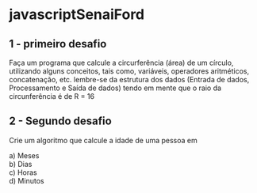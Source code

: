 # javascriptSenaiFord

## 1 - primeiro desafio 
Faça um programa que calcule a circurferência (área) de um círculo,
utilizando alguns conceitos, tais como,
variáveis, operadores aritméticos, concatenação, etc. 
lembre-se da estrutura dos dados (Entrada de dados, Processamento e Saída de dados)
tendo em mente que o raio da circunferência é de R = 16

## 2 - Segundo desafio 

Crie um algoritmo que calcule a idade de uma pessoa em 

a) Meses <br>
b) Dias <br>
c) Horas <br>
d) Minutos <br>